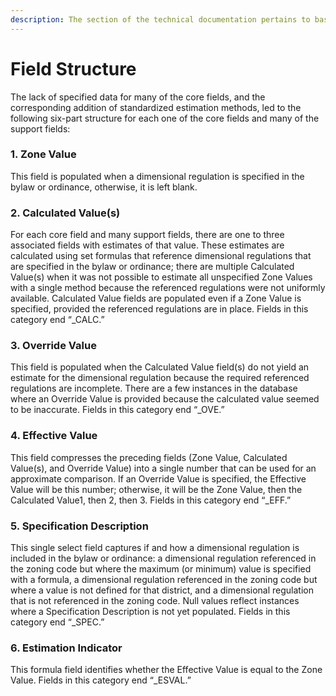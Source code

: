```yaml
---
description: The section of the technical documentation pertains to base zoning districts.
---
```


# Field Structure

The lack of specified data for many of the core fields, and the corresponding addition of standardized estimation methods, led to the following six-part structure for each one of the core fields and many of the support fields: 

### 1. Zone Value

This field is populated when a dimensional regulation is specified in the bylaw or ordinance, otherwise, it is left blank. 

### 2. Calculated Value\(s\)

For each core field and many support fields, there are one to three associated fields with estimates of that value. These estimates are calculated using set formulas that reference dimensional regulations that are specified in the bylaw or ordinance; there are multiple Calculated Value\(s\) when it was not possible to estimate all unspecified Zone Values with a single method because the referenced regulations were not uniformly available. Calculated Value fields are populated even if a Zone Value is specified, provided the referenced regulations are in place. Fields in this category end “\_CALC.” 

### 3. Override Value

This field is populated when the Calculated Value field\(s\) do not yield an estimate for the dimensional regulation because the required referenced regulations are incomplete. There are a few instances in the database where an Override Value is provided because the calculated value seemed to be inaccurate.  Fields in this category end “\_OVE.” 

### 4. Effective Value

This field compresses the preceding fields \(Zone Value, Calculated Value\(s\), and Override Value\) into a single number that can be used for an approximate comparison. If an Override Value is specified, the Effective Value will be this number; otherwise, it will be the Zone Value, then the Calculated Value1, then 2, then 3. Fields in this category end “\_EFF.” 

### 5. Specification Description

This single select field captures if and how a dimensional regulation is included in the bylaw or ordinance: a dimensional regulation referenced in the zoning code but where the maximum \(or minimum\) value is specified with a formula, a dimensional regulation referenced in the zoning code but where a value is not defined for that district, and a dimensional regulation that is not referenced in the zoning code. Null values reflect instances where a Specification Description is not yet populated. Fields in this category end “\_SPEC.”  

### 6. Estimation Indicator

This formula field identifies whether the Effective Value is equal to the Zone Value. Fields in this category end “\_ESVAL.” 

